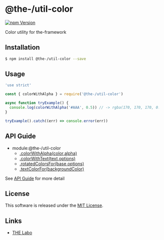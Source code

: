 @the-/util-color
==========

<!---
This file is generated by @the-/templates. Do not update manually.
--->

<!-- Badge Start -->
<a name="badges"></a>

[![npm Version][bd_npm_shield_url]][bd_npm_url]

[bd_repo_url]: https://github.com/the-labo/the
[bd_npm_url]: http://www.npmjs.org/package/@the-/util-color
[bd_npm_shield_url]: http://img.shields.io/npm/v/@the-/util-color.svg?style=flat

<!-- Badge End -->


<!-- Description Start -->
<a name="description"></a>

Color utility for the-framework

<!-- Description End -->


<!-- Overview Start -->
<a name="overview"></a>




<!-- Overview End -->


<!-- Sections Start -->
<a name="sections"></a>

<!-- Section from "doc/readme/01.Installation.md.hbs" Start -->

<a name="section-doc-readme-01-installation-md"></a>

Installation
-----

```bash
$ npm install @the-/util-color --save
```


<!-- Section from "doc/readme/01.Installation.md.hbs" End -->

<!-- Section from "doc/readme/02.Usage.md.hbs" Start -->

<a name="section-doc-readme-02-usage-md"></a>

Usage
---------

```javascript
'use strict'

const { colorWithAlpha } = require('@the-/util-color')

async function tryExample() {
  console.log(colorWithAlpha('#AAA', 0.5)) // -> rgba(170, 170, 170, 0.5)
}

tryExample().catch((err) => console.error(err))

```


<!-- Section from "doc/readme/02.Usage.md.hbs" End -->


<!-- Sections Start -->

<a name="api"></a>

## API Guide


- module:@the-/util-color
  - [.colorWithAlpha(color,alpha)](./doc/api/api.md#module_@the-/util-color.colorWithAlpha)
  - [.colorWithText(text,options)](./doc/api/api.md#module_@the-/util-color.colorWithText)
  - [.rotatedColorsFor(base,options)](./doc/api/api.md#module_@the-/util-color.rotatedColorsFor)
  - [.textColorFor(backgroundColor)](./doc/api/api.md#module_@the-/util-color.textColorFor)

See [API Guide](./doc/api/api.md) for more detail


<!-- LICENSE Start -->
<a name="license"></a>

License
-------
This software is released under the [MIT License](https://github.com/the-labo/the/blob/master/LICENSE).

<!-- LICENSE End -->


<!-- Links Start -->
<a name="links"></a>

Links
------

+ [THE Labo][the_labo_url]

[the_labo_url]: https://github.com/the-labo

<!-- Links End -->
